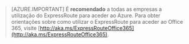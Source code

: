 > [AZURE.IMPORTANT]
> É **recomendado** a todas as empresas a utilização do ExpressRoute para aceder ao Azure. Para obter orientações sobre como utilizar o ExpressRoute para aceder ao Office 365, visite [http://aka.ms/ExpressRouteOffice365](http://aka.ms/ExpressRouteOffice365).


<!--HONumber=sep16_HO1-->



